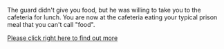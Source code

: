 The guard didn't give you food, but he was willing to take you to the cafeteria for lunch. 
You are now at the cafeteria eating your typical prison meal that you can't call "food". 

[Please click right here to find out more](fail-to-escape.md) 
